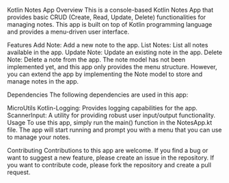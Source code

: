 Kotlin Notes App 
Overview
This is a console-based Kotlin Notes App that provides basic CRUD (Create, Read, Update, Delete) functionalities for managing notes. This app is built on top of Kotlin programming language and provides a menu-driven user interface.

Features
Add Note: Add a new note to the app.
List Notes: List all notes available in the app.
Update Note: Update an existing note in the app.
Delete Note: Delete a note from the app.
The note model has not been implemented yet, and this app only provides the menu structure. However, you can extend the app by implementing the Note model to store and manage notes in the app.

Dependencies
The following dependencies are used in this app:

MicroUtils Kotlin-Logging: Provides logging capabilities for the app.
ScannerInput: A utility for providing robust user input/output functionality.
Usage
To use this app, simply run the main() function in the NotesApp.kt file. The app will start running and prompt you with a menu that you can use to manage your notes.

Contributing
Contributions to this app are welcome. If you find a bug or want to suggest a new feature, please create an issue in the repository. If you want to contribute code, please fork the repository and create a pull request.
